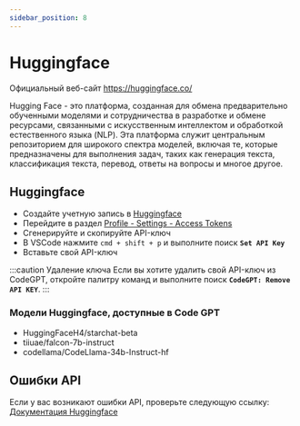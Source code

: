 ```yaml
---
sidebar_position: 8
---
```


# Huggingface

Официальный веб-сайт https://huggingface.co/

Hugging Face - это платформа, созданная для обмена предварительно обученными моделями и сотрудничества в разработке и обмене ресурсами, связанными с искусственным интеллектом и обработкой естественного языка (NLP). Эта платформа служит центральным репозиторием для широкого спектра моделей, включая те, которые предназначены для выполнения задач, таких как генерация текста, классификация текста, перевод, ответы на вопросы и многое другое.

## Huggingface
- Создайте учетную запись в [Huggingface](https://huggingface.co/)
- Перейдите в раздел [Profile - Settings - Access Tokens](https://huggingface.co/settings/tokens)
- Сгенерируйте и скопируйте API-ключ
- В VSCode нажмите ```cmd + shift + p``` и выполните поиск **`Set API Key`**
- Вставьте свой API-ключ

:::caution Удаление ключа
Если вы хотите удалить свой API-ключ из CodeGPT, откройте палитру команд и выполните поиск **`CodeGPT: Remove API KEY`**.
:::

### Модели Huggingface, доступные в Code GPT
- HuggingFaceH4/starchat-beta
- tiiuae/falcon-7b-instruct
- codellama/CodeLlama-34b-Instruct-hf

## Ошибки API
Если у вас возникают ошибки API, проверьте следующую ссылку: [Документация Huggingface](https://huggingface.co/docs/inference-endpoints/index)
